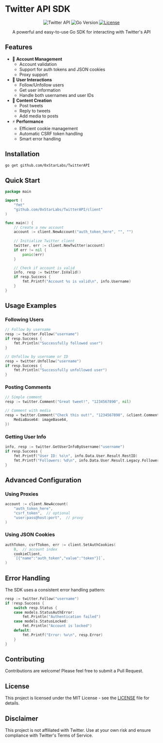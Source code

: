 # Twitter API SDK

<div align="center">

![Twitter API](https://img.shields.io/badge/Twitter-API-1DA1F2?style=for-the-badge&logo=twitter&logoColor=white)
![Go Version](https://img.shields.io/badge/Go-%3E%3D%201.23-00ADD8?style=for-the-badge&logo=go&logoColor=white)
[![License](https://img.shields.io/badge/License-MIT-green.svg?style=for-the-badge)](LICENSE)

A powerful and easy-to-use Go SDK for interacting with Twitter's API
</div>

## Features

- 🔐 **Account Management**
  - Account validation
  - Support for auth tokens and JSON cookies
  - Proxy support
- 👥 **User Interactions**
  - Follow/Unfollow users
  - Get user information
  - Handle both usernames and user IDs
- 📝 **Content Creation**
  - Post tweets
  - Reply to tweets
  - Add media to posts
- ⚡ **Performance**
  - Efficient cookie management
  - Automatic CSRF token handling
  - Smart error handling

## Installation

```bash
go get github.com/0xStarLabs/TwitterAPI
```

## Quick Start

```go
package main

import (
    "fmt"
    "github.com/0xStarLabs/TwitterAPI/client"
)

func main() {
    // Create a new account
    account := client.NewAccount("auth_token_here", "", "")
    
    // Initialize Twitter client
    twitter, err := client.NewTwitter(account)
    if err != nil {
        panic(err)
    }

    // Check if account is valid
    info, resp := twitter.IsValid()
    if resp.Success {
        fmt.Printf("Account %s is valid\n", info.Username)
    }
}
```

## Usage Examples

### Following Users

```go
// Follow by username
resp := twitter.Follow("username")
if resp.Success {
    fmt.Println("Successfully followed user")
}

// Unfollow by username or ID
resp = twitter.Unfollow("username")
if resp.Success {
    fmt.Println("Successfully unfollowed user")
}
```

### Posting Comments

```go
// Simple comment
resp := twitter.Comment("Great tweet!", "1234567890", nil)

// Comment with media
resp = twitter.Comment("Check this out!", "1234567890", &client.CommentOptions{
    MediaBase64: imageBase64,
})
```

### Getting User Info

```go
info, resp := twitter.GetUserInfoByUsername("username")
if resp.Success {
    fmt.Printf("User ID: %s\n", info.Data.User.Result.RestID)
    fmt.Printf("Followers: %d\n", info.Data.User.Result.Legacy.FollowersCount)
}
```

## Advanced Configuration

### Using Proxies

```go
account := client.NewAccount(
    "auth_token_here",
    "csrf_token",  // optional
    "user:pass@host:port",  // proxy
)
```

### Using JSON Cookies

```go
authToken, csrfToken, err := client.SetAuthCookies(
    0,  // account index
    cookieClient,
    `[{"name":"auth_token","value":"token"}]`,
)
```

## Error Handling

The SDK uses a consistent error handling pattern:

```go
resp := twitter.Follow("username")
if !resp.Success {
    switch resp.Status {
    case models.StatusAuthError:
        fmt.Println("Authentication failed")
    case models.StatusLocked:
        fmt.Println("Account is locked")
    default:
        fmt.Printf("Error: %v\n", resp.Error)
    }
}
```

## Contributing

Contributions are welcome! Please feel free to submit a Pull Request.

## License

This project is licensed under the MIT License - see the [LICENSE](LICENSE) file for details.

## Disclaimer

This project is not affiliated with Twitter. Use at your own risk and ensure compliance with Twitter's Terms of Service.